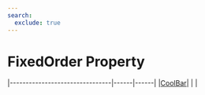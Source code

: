 ```yaml
---
search:
  exclude: true
---
```


<h1 class="heading"><span class="name">FixedOrder Property</span></h1>

|--------------------------------|------|------|
|[CoolBar](../objects/coolbar.md)|&nbsp;|&nbsp;|

